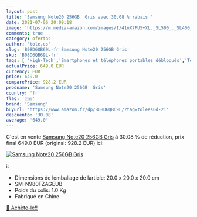```yaml
---
layout: post
title: 'Samsung Note20 256GB  Gris avec 30.08 % rabais '
date: 2021-07-06 20:09:18
image: 'https://m.media-amazon.com/images/I/41nX7FU5+XL._SL500_._SL400_.jpg'
comments: true
category: ofertas
author: 'tole.es'
slug: 'B08D6QB69L-fr Samsung Note20 256GB Gris'
sku: 'B08D6QB69L-fr'
tags: [ 'High-Tech','Smartphones et téléphones portables débloqués','Téléphones portables et accessoires','samsung', ]
actualPrice: 649.0 EUR
currency: EUR
price: 649.0
comparePrice: 928.2 EUR
prodname: 'Samsung Note20 256GB  Gris'
country: 'fr'
flag: '🇫🇷'
brand: 'Samsung'
buyurl: 'https://www.amazon.fr/dp/B08D6QB69L/?tag=tolees0d-21'
descuento: '30.08'
average: '649.0'
---
```


C'est en vente [Samsung Note20 256GB  Gris](https://www.amazon.fr/dp/B08D6QB69L/?tag=tolees0d-21)  à  30.08 % de réduction, prix final  649.0 EUR (original: 928.2 EUR) ici:

[![Samsung Note20 256GB  Gris](https://m.media-amazon.com/images/I/41nX7FU5+XL._SL500_._SL400_.jpg)](https://www.amazon.fr/dp/B08D6QB69L/?tag=tolees0d-21)

ℹ️:

- Dimensions de lemballage de larticle: 20.0 x 20.0 x 20.0 cm
- SM-N980FZAGEUB
- Poids du colis: 1.0 Kg
- Fabriqué en Chine

[🛒 Achète-le!!](https://www.amazon.fr/dp/B08D6QB69L/?tag=tolees0d-21)
